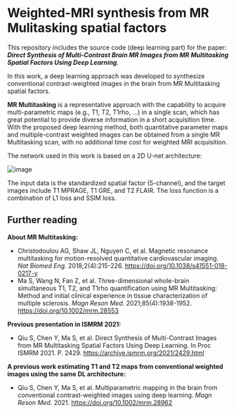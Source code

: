 # Weighted-MRI synthesis from MR Mulitasking spatial factors
This repository includes the source code (deep learning part) for the paper: _**Direct Synthesis of Multi-Contrast Brain MR Images from MR Multitasking Spatial Factors Using Deep Learning**_.

In this work, a deep learning approach was developed to synthesize conventional contrast-weighted images in the brain from MR Multitasking spatial factors.

**MR Multitasking** is a representative approach with the capability to acquire multi-parametric maps (e.g., T1, T2, T1rho, ...) in a single scan, which has great potential to provide diverse information in a short acquisition time. With the proposed deep learning method, both quantitative parameter maps and multiple-contrast weighted images can be obtained from a single MR Multitasking scan, with no additional time cost for weighted MRI acquisition.

The network used in this work is based on a 2D U-net architecture:

![image](https://user-images.githubusercontent.com/40025501/232633616-12c6ed0e-db37-4d52-936b-0c6534013844.png)

The input data is the standardized spatial factor (5-channel), and the target images include T1 MPRAGE, T1 GRE, and T2 FLAIR. The loss function is a combination of L1 loss and SSIM loss.

## Further reading
**About MR Multitasking:**
* Christodoulou AG, Shaw JL, Nguyen C, et al. Magnetic resonance multitasking for motion-resolved quantitative cardiovascular imaging. _Nat Biomed Eng_. 2018;2(4):215-226. https://doi.org/10.1038/s41551-018-0217-y
* Ma S, Wang N, Fan Z, et al. Three-dimensional whole-brain simultaneous T1, T2, and T1rho quantification using MR Multitasking: Method and initial clinical experience in tissue characterization of multiple sclerosis. _Magn Reson Med_. 2021;85(4):1938-1952. https://doi.org/10.1002/mrm.28553

**Previous presentation in ISMRM 2021:**
* Qiu S, Chen Y, Ma S, et al. Direct Synthesis of Multi-Contrast Images from MR Multitasking Spatial Factors Using Deep Learning. In Proc ISMRM 2021. P. 2429. https://archive.ismrm.org/2021/2429.html

**A previous work estimating T1 and T2 maps from conventional weighted images using the same DL architecture:**
* Qiu S, Chen Y, Ma S, et al. Multiparametric mapping in the brain from conventional contrast-weighted images using deep learning. _Magn Reson Med_. 2021.  https://doi.org/10.1002/mrm.28962


